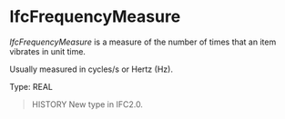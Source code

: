 # IfcFrequencyMeasure

_IfcFrequencyMeasure_ is a measure of the number of times that an item vibrates in unit time.<!-- end of definition -->

Usually measured in cycles/s or Hertz (Hz).

Type: REAL

> HISTORY New type in IFC2.0.
